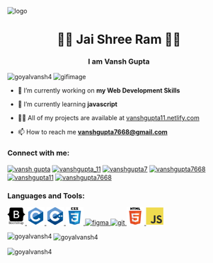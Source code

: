 ![logo](https://user-images.githubusercontent.com/95478989/198955082-6e78ebb5-e1e4-49f9-8d32-6e5af3984dcd.gif)
<h1 align="center">🚩🚩 Jai Shree Ram 🚩🚩</h1>
<h3 align="center">I am Vansh Gupta</h3>
<img align="right" alt="gifimage" width="400" src="https://camo.githubusercontent.com/c1dcb74cc1c1835b1d716f5051499a2814c683c806b15f04b0eba492863703e9/68747470733a2f2f63646e2e6472696262626c652e636f6d2f75736572732f3733303730332f73637265656e73686f74732f363538313234332f6176656e746f2e676966" >
<p align="left"> <img src="https://komarev.com/ghpvc/?username=goyalvansh4&label=Profile%20views&color=0e75b6&style=flat" alt="goyalvansh4" /> </p>

- 🔭 I’m currently working on **my Web Development Skills**

- 🌱 I’m currently learning **javascript**

- 👨‍💻 All of my projects are available at [vanshgupta11.netlify.com](vanshgupta11.netlify.com)

- 📫 How to reach me **vanshgupta7668@gmail.com**

<h3 align="left">Connect with me:</h3>
<p align="left">
<a href="https://linkedin.com/in/vansh gupta" target="blank"><img align="center" src="https://raw.githubusercontent.com/rahuldkjain/github-profile-readme-generator/master/src/images/icons/Social/linked-in-alt.svg" alt="vansh gupta" height="30" width="40" /></a>
<a href="https://instagram.com/vanshgupta_11" target="blank"><img align="center" src="https://raw.githubusercontent.com/rahuldkjain/github-profile-readme-generator/master/src/images/icons/Social/instagram.svg" alt="vanshgupta_11" height="30" width="40" /></a>
<a href="https://www.codechef.com/users/vanshgupta7" target="blank"><img align="center" src="https://cdn.jsdelivr.net/npm/simple-icons@3.1.0/icons/codechef.svg" alt="vanshgupta7" height="30" width="40" /></a>
<a href="https://www.hackerrank.com/vanshgupta7668" target="blank"><img align="center" src="https://raw.githubusercontent.com/rahuldkjain/github-profile-readme-generator/master/src/images/icons/Social/hackerrank.svg" alt="vanshgupta7668" height="30" width="40" /></a>
<a href="https://www.leetcode.com/vanshgupta11" target="blank"><img align="center" src="https://raw.githubusercontent.com/rahuldkjain/github-profile-readme-generator/master/src/images/icons/Social/leet-code.svg" alt="vanshgupta11" height="30" width="40" /></a>
<a href="https://auth.geeksforgeeks.org/user/vanshgupta7668" target="blank"><img align="center" src="https://raw.githubusercontent.com/rahuldkjain/github-profile-readme-generator/master/src/images/icons/Social/geeks-for-geeks.svg" alt="vanshgupta7668" height="30" width="40" /></a>
</p>

<h3 align="left">Languages and Tools:</h3>
<p align="left"> <a href="https://getbootstrap.com" target="_blank" rel="noreferrer"> <img src="https://raw.githubusercontent.com/devicons/devicon/master/icons/bootstrap/bootstrap-plain-wordmark.svg" alt="bootstrap" width="40" height="40"/> </a> <a href="https://www.cprogramming.com/" target="_blank" rel="noreferrer"> <img src="https://raw.githubusercontent.com/devicons/devicon/master/icons/c/c-original.svg" alt="c" width="40" height="40"/> </a> <a href="https://www.w3schools.com/cpp/" target="_blank" rel="noreferrer"> <img src="https://raw.githubusercontent.com/devicons/devicon/master/icons/cplusplus/cplusplus-original.svg" alt="cplusplus" width="40" height="40"/> </a> <a href="https://www.w3schools.com/css/" target="_blank" rel="noreferrer"> <img src="https://raw.githubusercontent.com/devicons/devicon/master/icons/css3/css3-original-wordmark.svg" alt="css3" width="40" height="40"/> </a> <a href="https://www.figma.com/" target="_blank" rel="noreferrer"> <img src="https://www.vectorlogo.zone/logos/figma/figma-icon.svg" alt="figma" width="40" height="40"/> </a> <a href="https://git-scm.com/" target="_blank" rel="noreferrer"> <img src="https://www.vectorlogo.zone/logos/git-scm/git-scm-icon.svg" alt="git" width="40" height="40"/> </a> <a href="https://www.w3.org/html/" target="_blank" rel="noreferrer"> <img src="https://raw.githubusercontent.com/devicons/devicon/master/icons/html5/html5-original-wordmark.svg" alt="html5" width="40" height="40"/> </a> <a href="https://developer.mozilla.org/en-US/docs/Web/JavaScript" target="_blank" rel="noreferrer"> <img src="https://raw.githubusercontent.com/devicons/devicon/master/icons/javascript/javascript-original.svg" alt="javascript" width="40" height="40"/> </a> </p>

<p><img align="left" src="https://github-readme-stats.vercel.app/api/top-langs?username=goyalvansh4&show_icons=true&locale=en&layout=compact" alt="goyalvansh4" /></p>

<p>&nbsp;<img align="center" src="https://github-readme-stats.vercel.app/api?username=goyalvansh4&show_icons=true&locale=en" alt="goyalvansh4" /></p>

<p><img align="center" src="https://github-readme-streak-stats.herokuapp.com/?user=goyalvansh4&" alt="goyalvansh4" /></p>
